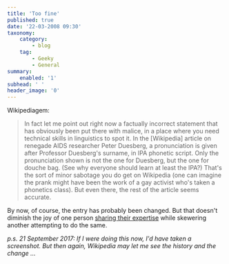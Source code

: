 ```yaml
---
title: 'Too fine'
published: true
date: '22-03-2008 09:30'
taxonomy:
    category:
        - blog
    tag:
        - Geeky
        - General
summary:
    enabled: '1'
subhead: ' '
header_image: '0'
---
```


Wikipediagem:

> In fact let me point out right now a factually incorrect statement that has obviously been put there with malice, in a place where you need technical skills in linguistics to spot it. In the [Wikipedia] article on renegade AIDS researcher Peter Duesberg, a pronunciation is given after Professor Duesberg's surname, in IPA phonetic script. Only the pronunciation shown is not the one for Duesberg, but the one for douche bag. (See why everyone should learn at least the IPA?) That's the sort of minor sabotage you do get on Wikipedia (one can imagine the prank might have been the work of a gay activist who's taken a phonetics class). But even there, the rest of the article seems accurate.

By now, of course, the entry has probably been changed. But that doesn't diminish the joy of one person [sharing their expertise](http://itre.cis.upenn.edu/~myl/languagelog/archives/005479.html) while skewering another attempting to do the same.

*p.s. 21 September 2017: If I were doing this now, I'd have taken a screenshot. But then again, Wikipedia may let me see the history and the change ...*